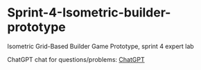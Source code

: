 # Sprint-4-Isometric-builder-prototype
Isometric Grid-Based Builder Game Prototype, sprint 4 expert lab

ChatGPT chat for questions/problems: [ChatGPT](https://chatgpt.com/share/674e1dd2-e1e0-8006-9cac-7ddf9890dc29) 
